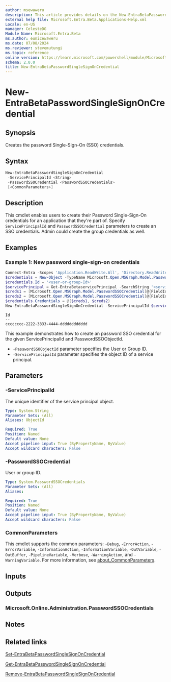 ```yaml
---
author: msewaweru
description: This article provides details on the New-EntraBetaPasswordSingleSignOnCredential command.
external help file: Microsoft.Entra.Beta.Applications-Help.xml
Locale: en-US
manager: CelesteDG
Module Name: Microsoft.Entra.Beta
ms.author: eunicewaweru
ms.date: 07/08/2024
ms.reviewer: stevemutungi
ms.topic: reference
online version: https://learn.microsoft.com/powershell/module/Microsoft.Entra.Beta/New-EntraBetaPasswordSingleSignOnCredential
schema: 2.0.0
title: New-EntraBetaPasswordSingleSignOnCredential
---
```


# New-EntraBetaPasswordSingleSignOnCredential

## Synopsis

Creates the password Single-Sign-On (SSO) credentials.

## Syntax

```powershell
New-EntraBetaPasswordSingleSignOnCredential
 -ServicePrincipalId <String>
 -PasswordSSOCredential <PasswordSSOCredentials>
 [<CommonParameters>]
```

## Description

This cmdlet enables users to create their Password Single-Sign-On credentials for an application that they're part of. Specify `ServicePrincipalId` and `PasswordSSOCredential` parameters to create an SSO credentials.
Admin could create the group credentials as well.

## Examples

### Example 1: New password single-sign-on credentials

```powershell
Connect-Entra -Scopes 'Application.ReadWrite.All', 'Directory.ReadWrite.All'
$credentials = New-Object -TypeName Microsoft.Open.MSGraph.Model.PasswordSSOCredentials
$credentials.Id = '<user-or-group-Id>'
$servicePrincipal = Get-EntraBetaservicePrincipal -SearchString '<service-principal-name>'
$creds1 = [Microsoft.Open.MSGraph.Model.PasswordSSOCredential]@{FieldId = "param_emailOrUserName"; Value = "foobar@ms.com"; Type = "text" }
$creds2 = [Microsoft.Open.MSGraph.Model.PasswordSSOCredential]@{FieldId = "param_password"; Value = "my-secret"; Type = "password" }
$credentials.Credentials = @($creds1, $creds2)
New-EntraBetaPasswordSingleSignOnCredential -ServicePrincipalId $servicePrincipal.Id -PasswordSSOCredential $credentials
```

```Output
Id
--
cccccccc-2222-3333-4444-dddddddddddd
```

This example demonstrates how to create an password SSO credential for the given ServicePrincipalId and PasswordSSOObjectId.

- `-PasswordSSOObjectId` parameter specifies the User or Group ID.
- `-ServicePrincipalId` parameter specifies the object ID of a service principal.

## Parameters

### -ServicePrincipalId

The unique identifier of the service principal object.

```yaml
Type: System.String
Parameter Sets: (All)
Aliases: ObjectId

Required: True
Position: Named
Default value: None
Accept pipeline input: True (ByPropertyName, ByValue)
Accept wildcard characters: False
```

### -PasswordSSOCredential

User or group ID.

```yaml
Type: System.PasswordSSOCredentials
Parameter Sets: (All)
Aliases:

Required: True
Position: Named
Default value: None
Accept pipeline input: True (ByPropertyName, ByValue)
Accept wildcard characters: False
```

### CommonParameters

This cmdlet supports the common parameters: `-Debug`, `-ErrorAction`, `-ErrorVariable`, `-InformationAction`, `-InformationVariable`, `-OutVariable`, `-OutBuffer`, `-PipelineVariable`, `-Verbose`, `-WarningAction`, and `-WarningVariable`. For more information, see [about_CommonParameters](https://go.microsoft.com/fwlink/?LinkID=113216).

## Inputs

## Outputs

### Microsoft.Online.Administration.PasswordSSOCredentials

## Notes

## Related links

[Set-EntraBetaPasswordSingleSignOnCredential](Set-EntraBetaPasswordSingleSignOnCredential.md)

[Get-EntraBetaPasswordSingleSignOnCredential](Get-EntraBetaPasswordSingleSignOnCredential.md)

[Remove-EntraBetaPasswordSingleSignOnCredential](Remove-EntraBetaPasswordSingleSignOnCredential.md)
